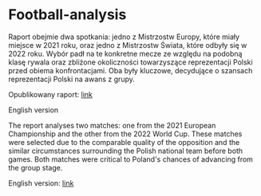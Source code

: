 # Football-analysis

Raport obejmie dwa spotkania: jedno z Mistrzostw Europy, które miały miejsce w 2021 roku, oraz jedno z Mistrzostw Świata, które odbyły się w 2022 roku. Wybór padł na te konkretne mecze ze względu na podobną klasę rywala oraz zbliżone okoliczności towarzyszące reprezentacji Polski przed obiema konfrontacjami. Oba były kluczowe, decydujące o szansach reprezentacji Polski na awans z grupy.

Opublikowany raport: [link](https://online.fliphtml5.com/djuex/gqwu/#p=1)

English version

The report analyses two matches: one from the 2021 European Championship and the other from the 2022 World Cup. These matches were selected due to the comparable quality of the opposition and the similar circumstances surrounding the Polish national team before both games. Both matches were critical to Poland's chances of advancing from the group stage.

English version: [link](https://pdfupload.io/docs/5f7be709)

